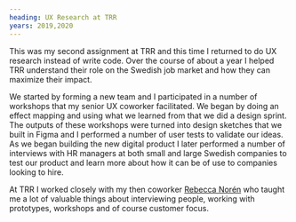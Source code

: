 ```yaml
---
heading: UX Research at TRR
years: 2019,2020
---
```


This was my second assignment at TRR and this time I returned to do UX research instead of write code. Over the course of about a year I helped TRR understand their role on the Swedish job market and how they can maximize their impact.

We started by forming a new team and I participated in a number of workshops that my senior UX coworker facilitated. We began by doing an effect mapping and using what we learned from that we did a design sprint. The outputs of these workshops were turned into design sketches that we built in Figma and I performed a number of user tests to validate our ideas. As we began building the new digital product I later performed a number of interviews with HR managers at both small and large Swedish companies to test our product and learn more about how it can be of use to companies looking to hire.

At TRR I worked closely with my then coworker [Rebecca Norén](https://rebeccanoren.com/) who taught me a lot of valuable things about interviewing people, working with prototypes, workshops and of course customer focus.
